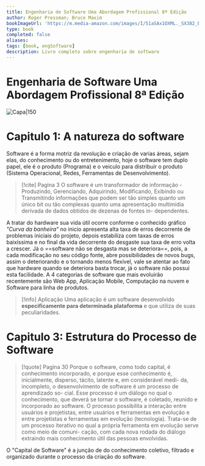 ```yaml
---
title: Engenharia de Software Uma Abordagem Profissional 8ª Edição
author: Roger Pressman; Bruce Maxim
bookImageUrl: 'https://m.media-amazon.com/images/I/51aSAx1OXML._SX382_BO1,204,203,200_.jpg'
type: book
completed: false
aliases:
tags: [book, engSoftware]
description: Livro completo sobre engenharia de software
---
```

#  Engenharia de Software Uma Abordagem Profissional 8ª Edição
![Capa|150](https://m.media-amazon.com/images/I/51aSAx1OXML._SX382_BO1,204,203,200_.jpg)

# Capitulo 1: A natureza do software
Software é a forma motriz da revolução e criação de varias áreas, sejam elas, do conhecimento ou do entretenimento, hoje o software tem duplo papel, ele é o produto (Programa) e o veiculo para distribuir o produto (Sistema Operacional, Redes, Ferramentas de Desenvolvimento).
>[!cite] Pagina 3
>O software é um transformador de informação - Produzindo, Gerenciando, Adquirindo, Modificando, Exibindo ou Transmitindo informações que podem ser tão simples quanto um único bit ou tão complexas quanto uma apresentação multimídia derivada de dados obtidos de dezenas de fontes in- dependentes.

A tratar do hardware sua vida útil ocorre conforme o conhecido gráfico *"Curva da banheira"* no inicio apresenta alta taxa de erros decorrente de problemas iniciais do projeto, depois estabiliza com taxas de erros baixíssima e no final da vida decorrente do desgaste sua taxa de erro volta a crescer.
Já o ==software não se desgasta mas se deteriora==, pois, a cada modificação no seu código fonte, abre possibilidades de novos bugs, assim o deteriorando e o tornando menos flexível, vale se atentar ao fato que hardware quando se deteriora basta trocar, já o software não possui esta facilidade.
A 4 categorias de software que mais evoluirão recentemente são Web App, Aplicação Mobile, Computação na nuvem e Software para linha de produtos.
>[!info] Aplicação
>Uma aplicação é um software desenvolvido **especificamente para determinada plataforma** e que utiliza de suas peculiaridades.

# Capitulo 3: Estrutura do Processo de Software
>[!quote] Pagina 30
>Porque o software, como todo capital, é conhecimento incorporado, e porque esse conhecimento é, inicialmente, disperso, tácito, latente e, em considerável medi- da, incompleto, o desenvolvimento de software é um processo de aprendizado so- cial. Esse processo é um diálogo no qual o conhecimento, que deverá se tornar o software, é coletado, reunido e incorporado ao software. O processo possibilita a interação entre usuários e projetistas, entre usuários e ferramentas em evolução e entre projetistas e ferramentas em evolução (tecnologia). Trata-se de um processo iterativo no qual a própria ferramenta em evolução serve como meio de comuni- cação, com cada nova rodada do diálogo extraindo mais conhecimento útil das pessoas envolvidas.

O "Capital de Software" é a junção de do conhecimento coletivo, filtrado e organizado durante o processo da criação do software.
